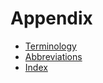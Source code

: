 # Appendix

- [Terminology](terminology.md)
- [Abbreviations](abbreviations.md)
- [Index](../INDEX.md)
